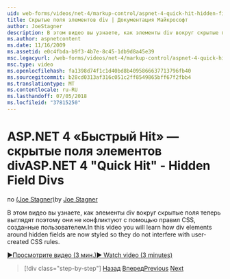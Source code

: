 ```yaml
---
uid: web-forms/videos/net-4/markup-control/aspnet-4-quick-hit-hidden-field-divs
title: Скрытые поля элементов div | Документация Майкрософт
author: JoeStagner
description: В этом видео вы узнаете, как элементы div вокруг скрытые поля теперь выглядят поэтому они не конфликтуют с помощью правил CSS, созданные пользователем.
ms.author: aspnetcontent
ms.date: 11/16/2009
ms.assetid: e0c4fbda-b9f3-4b7e-8c45-1db9d8a45e39
msc.legacyurl: /web-forms/videos/net-4/markup-control/aspnet-4-quick-hit-hidden-field-divs
msc.type: video
ms.openlocfilehash: fa1398d74f1c1d40bd8b4095866637713796fb40
ms.sourcegitcommit: b28cd0313af316c051c2ff8549865bff67f2fbb4
ms.translationtype: MT
ms.contentlocale: ru-RU
ms.lasthandoff: 07/05/2018
ms.locfileid: "37815250"
---
```

<a name="aspnet-4-quick-hit---hidden-field-divs"></a><span data-ttu-id="85115-103">ASP.NET 4 «Быстрый Hit» — скрытые поля элементов div</span><span class="sxs-lookup"><span data-stu-id="85115-103">ASP.NET 4 "Quick Hit" - Hidden Field Divs</span></span>
====================
<span data-ttu-id="85115-104">по [(Joe Stagner)](https://github.com/JoeStagner)</span><span class="sxs-lookup"><span data-stu-id="85115-104">by [Joe Stagner](https://github.com/JoeStagner)</span></span>

<span data-ttu-id="85115-105">В этом видео вы узнаете, как элементы div вокруг скрытые поля теперь выглядят поэтому они не конфликтуют с помощью правил CSS, созданные пользователем.</span><span class="sxs-lookup"><span data-stu-id="85115-105">In this video you will learn how div elements around hidden fields are now styled so they do not interfere with user-created CSS rules.</span></span>

[<span data-ttu-id="85115-106">&#9654;Просмотрите видео (3 мин.)</span><span class="sxs-lookup"><span data-stu-id="85115-106">&#9654; Watch video (3 minutes)</span></span>](https://channel9.msdn.com/Blogs/ASP-NET-Site-Videos/aspnet-4-quick-hit-hidden-field-divs)

> [!div class="step-by-step"]
> <span data-ttu-id="85115-107">[Назад](aspnet-4-quick-hit-tableless-menu-control.md)
> [Вперед](aspnet-4-quick-hit-disabled-control-styling.md)</span><span class="sxs-lookup"><span data-stu-id="85115-107">[Previous](aspnet-4-quick-hit-tableless-menu-control.md)
[Next](aspnet-4-quick-hit-disabled-control-styling.md)</span></span>

